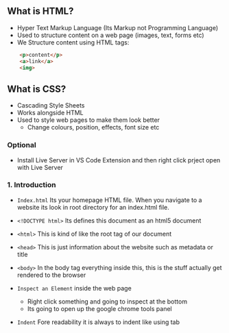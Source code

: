 ## What is HTML?

- Hyper Text Markup Language (Its Markup not Programming Language)
- Used to structure content on a web page (images, text, forms etc)
- We Structure content using HTML tags:
```html
    <p>content</p>
    <a>link</a>
    <img>
```
## What is CSS?
- Cascading Style Sheets
- Works alongside HTML
- Used to style web pages to make them look better
    - Change colours, position, effects, font size etc

### Optional
- Install Live Server in VS Code Extension and then right click prject open with Live Server

### 1. Introduction
- `Index.html` 
Its your homepage HTML file. When you navigate to a website its look in root directory for an index.html file.

- `<!DOCTYPE html>`
Its defines this document as an html5 document

- `<html>`
This is kind of like the root tag of our document

- `<head>`
This is just information about the website such as metadata or title

- `<body>`
In the body tag everything inside this, this is the stuff actually get rendered to the browser 

- `Inspect an Element` inside the web page
    - Right click something and going to inspect at the bottom
    - Its going to open up the google chrome tools panel

- `Indent`
Fore readability it is always to indent like using tab 